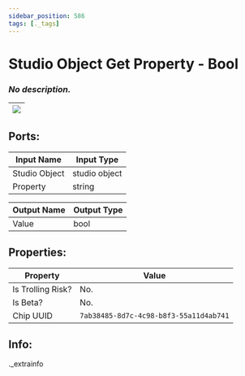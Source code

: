 ```yaml
---
sidebar_position: 586
tags: [._tags]
---
```


# Studio Object Get Property - Bool


### *No description.*

| ![](https://images-ext-2.discordapp.net/external/MPmIaQzlEPmgGWlgi-WxBBXt0Bjv_zWPkg1y1f_sy3s/https/www.recroomcircuits.com/image/circuit/absolute-value?width=206&height=108) |
|-----|

## Ports:

| Input Name | Input Type |
|-----------|-----------|
| Studio Object | studio object |
| Property | string |

| Output Name | Output Type |
|-----------|-----------|
| Value | bool |

## Properties:

| Property  | Value |
|-------------------|-----------|
| Is Trolling Risk? | No. |
| Is Beta? | No. |
| Chip UUID | `7ab38485-8d7c-4c98-b8f3-55a11d4ab741` |

## Info:
._extrainfo